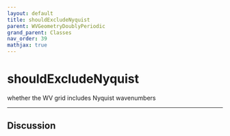 ```yaml
---
layout: default
title: shouldExcludeNyquist
parent: WVGeometryDoublyPeriodic
grand_parent: Classes
nav_order: 39
mathjax: true
---
```


#  shouldExcludeNyquist

whether the WV grid includes Nyquist wavenumbers


---

## Discussion

  
